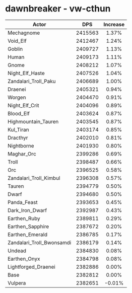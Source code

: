 # dawnbreaker - vw-cthun
| Actor | DPS | Increase |
|---|:---:|:---:|
|Mechagnome|2415563|1.37%|
|Void_Elf|2412467|1.24%|
|Goblin|2409727|1.13%|
|Human|2409173|1.11%|
|Gnome|2408212|1.07%|
|Night_Elf_Haste|2407526|1.04%|
|Zandalari_Troll_Paku|2406689|1.00%|
|Draenei|2405321|0.94%|
|Worgen|2404470|0.91%|
|Night_Elf_Crit|2404096|0.89%|
|Blood_Elf|2403624|0.87%|
|Highmountain_Tauren|2403545|0.87%|
|Kul_Tiran|2403174|0.85%|
|Dracthyr|2402010|0.81%|
|Nightborne|2401930|0.80%|
|Maghar_Orc|2399286|0.69%|
|Troll|2398487|0.66%|
|Orc|2396525|0.58%|
|Zandalari_Troll_Kimbul|2396308|0.57%|
|Tauren|2394779|0.50%|
|Dwarf|2394680|0.50%|
|Panda_Feast|2393653|0.45%|
|Dark_Iron_Dwarf|2392987|0.43%|
|Earthen_Ruby|2389811|0.29%|
|Earthen_Sapphire|2387672|0.20%|
|Earthen_Emerald|2386785|0.17%|
|Zandalari_Troll_Bwonsamdi|2386179|0.14%|
|Undead|2384830|0.08%|
|Earthen_Onyx|2384798|0.08%|
|Lightforged_Draenei|2382886|0.00%|
|Base|2382812|0.00%|
|Vulpera|2382651|-0.01%|

